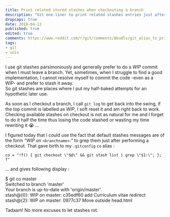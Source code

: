 ```yaml
---
title: Print related stored stashes when checkouting a branch
description: "Git one-liner to print related stashes entries just after switching a branch"
dropcaps: true
date: 2018-04-12
published: true
edited: true
comments: https://www.reddit.com/r/git/comments/8budlv/git_alias_to_print_related_stashes_when/?st=jfx3yhf1&sh=e48c9f6c
tags:
- git
- unix
---
```

I use git stashes parsimoniously and generally prefer to do a _WIP_ commit when I must leave a 
branch. Yet, sometimes, when I struggle to find a good implementation, I cannot resolve myself to 
commit the code -even as a WIP- and prefer to stash it away.  
So git stashes are places where I put my half-baked attempts for an hypothetic later use.

As soon as I checkout a branch, I call `git log` to get back into the swing, if 
the top commit is labelled as _WIP_, I soft reset it and am right back to work. 
Checking available stashes on checkout is not as natural for me and I forget to do it half the time 
thus losing the code stashed or wasting my time rewriting it :sob: ... 

I figured today that I could use the fact that default stashes messages are of the form 
*"WIP on `<branchname>`:"* to grep them just after performing a checkout.
That gave birth to my `.gitconfig` `co` alias :

~~~ config
co = "!f() { git checkout \"$@\" && git stash list | grep \"$1:\"; }; f"
~~~

... and gives following display :

<terminal>
$ git co master <br>
Switched to branch 'master' <br>
Your branch is up-to-date with 'origin/master'. <br>
stash@{0}: WIP on master: c35edf60 add Curriculum vitae redirect <br>
stash@{2}: WIP on master: 0977c37 Move <head></head> outside head.html <br>
</terminal>

Tadaam! No more excuses to let stashes rot.  
